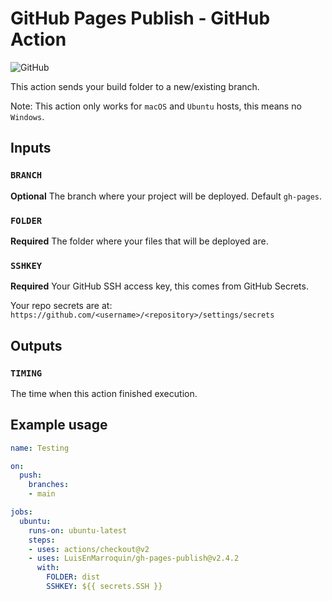 # GitHub Pages Publish - GitHub Action

![GitHub](https://github.com/LuisEnMarroquin/gh-pages-publish/actions/workflows/deploy.yml/badge.svg)

This action sends your build folder to a new/existing branch.

Note: This action only works for `macOS` and `Ubuntu` hosts, this means no `Windows`.

## Inputs

### `BRANCH`

**Optional** The branch where your project will be deployed. Default `gh-pages`.

### `FOLDER`

**Required** The folder where your files that will be deployed are.

### `SSHKEY`

**Required** Your GitHub SSH access key, this comes from GitHub Secrets.

Your repo secrets are at: `https://github.com/<username>/<repository>/settings/secrets`

## Outputs

### `TIMING`

The time when this action finished execution.

## Example usage

```yml
name: Testing

on:
  push:
    branches:
    - main

jobs:
  ubuntu:
    runs-on: ubuntu-latest
    steps:
    - uses: actions/checkout@v2
    - uses: LuisEnMarroquin/gh-pages-publish@v2.4.2
      with:
        FOLDER: dist
        SSHKEY: ${{ secrets.SSH }}
```
